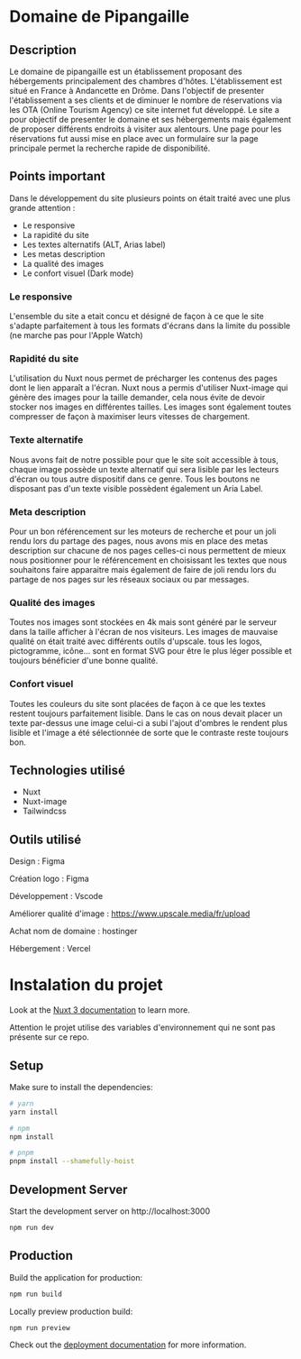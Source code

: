 # Domaine de Pipangaille

## Description

Le domaine de pipangaille est un établissement proposant des hébergements principalement des chambres d'hôtes. L'établissement est situé en France à Andancette en Drôme. Dans l'objectif de presenter l'établissement a ses clients et de diminuer le nombre de réservations via les OTA (Online Tourism Agency) ce site internet fut développé.
Le site a pour objectif de presenter le domaine et ses hébergements mais également de proposer différents endroits à visiter aux alentours. Une page pour les réservations fut aussi mise en place avec un formulaire sur la page principale permet la recherche rapide de disponibilité.

## Points important

Dans le développement du site plusieurs points on était traité avec une plus grande attention :
- Le responsive 
- La rapidité du site
- Les textes alternatifs (ALT, Arias label)
- Les metas description
- La qualité des images
- Le confort visuel (Dark mode)

### Le responsive

L'ensemble du site a etait concu et désigné de façon à ce que le site s'adapte parfaitement à tous les formats d'écrans dans la limite du possible (ne marche pas pour l'Apple Watch)

### Rapidité du site

L'utilisation du Nuxt nous permet de précharger les contenus des pages dont le lien apparaît a l'écran. Nuxt nous a permis d'utiliser Nuxt-image qui génère des images pour la taille demander, cela nous évite de devoir stocker nos images en différentes tailles. Les images sont également toutes compresser de façon à maximiser leurs vitesses de chargement.

### Texte alternatife

Nous avons fait de notre possible pour que le site soit accessible à tous, chaque image possède un texte alternatif qui sera lisible par les lecteurs d'écran ou tous autre dispositif dans ce genre. Tous les boutons ne disposant pas d'un texte visible possèdent également un Aria Label.

### Meta description

Pour un bon référencement sur les moteurs de recherche et pour un joli rendu lors du partage des pages, nous avons mis en place des metas description sur chacune de nos pages celles-ci nous permettent de mieux nous positionner pour le référencement en choisissant les textes que nous souhaitons faire apparaitre mais également de faire de joli rendu lors du partage de nos pages sur les réseaux sociaux ou par messages.

### Qualité des images

Toutes nos images sont stockées en 4k mais sont généré par le serveur dans la taille afficher à l'écran de nos visiteurs. Les images de mauvaise qualité on était traité avec différents outils d'upscale. tous les logos, pictogramme, icône... sont en format SVG pour être le plus léger possible et toujours bénéficier d'une bonne qualité.

### Confort visuel

Toutes les couleurs du site sont placées de façon à ce que les textes restent toujours parfaitement lisible. Dans le cas on nous devait placer un texte par-dessus une image celui-ci a subi l'ajout d'ombres le rendent plus lisible et l'image a été sélectionnée de sorte que le contraste reste toujours bon.

## Technologies utilisé

- Nuxt
- Nuxt-image
- Tailwindcss

## Outils utilisé

Design : Figma

Création logo : Figma

Développement : Vscode

Améliorer qualité d'image : https://www.upscale.media/fr/upload

Achat nom de domaine : hostinger

Hébergement : Vercel


# Instalation du projet
Look at the [Nuxt 3 documentation](https://nuxt.com/docs/getting-started/introduction) to learn more.

Attention le projet utilise des variables d'environnement qui ne sont pas présente sur ce repo.

## Setup

Make sure to install the dependencies:

```bash
# yarn
yarn install

# npm
npm install

# pnpm
pnpm install --shamefully-hoist
```

## Development Server

Start the development server on http://localhost:3000

```bash
npm run dev
```

## Production

Build the application for production:

```bash
npm run build
```

Locally preview production build:

```bash
npm run preview
```

Check out the [deployment documentation](https://nuxt.com/docs/getting-started/deployment) for more information.
